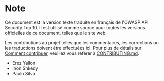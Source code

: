 # Note

Ce document est la version texte traduite en français de l'OWASP API Security Top 10. Il est utilisé comme source pour toutes les versions officielles de ce document, telles que le site web.


Les contributions au projet telles que les commentaires, les corrections ou les traductions doivent être effectuées ici. Pour plus de détails sur [Comment contribuer][1], veuillez vous référer à [CONTRIBUTING.md][1].

* Erez Yallon
* Inon Shkedy
* Paulo Silva

[1]: ../../../CONTRIBUTING.md

